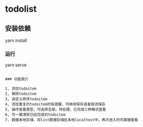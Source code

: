 # todolist

## 安装依赖

yarn install
### 运行
yarn serve
```

### 功能简介

1, 添加todoitem
2, 移除todoitem
3, 自定义排序todoitem
4, 添加重复的todoitem时有提醒，可继续保存或者取消保存
5, 操作查看类型，可选择全部，待处理，已完成三种模式查看
6, 可一键清除已经完成的todoitem
7, 数据本地存储，将list数据存储在本地localhost中，再次进入时可直接查看